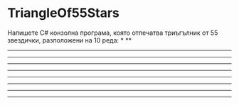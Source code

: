 # TriangleOf55Stars
Напишете C# конзолна програма, която отпечатва триъгълник от 55 звездички, разположени на 10 реда:
*
**
***
****
*****
******
*******
********
*********
**********
